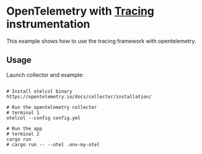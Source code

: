 # OpenTelemetry with [Tracing](https://crates.io/crates/tracing) instrumentation

This example shows how to use the tracing framework with opentelemetry.

## Usage

Launch collector and example:

```shell

# Install otelcol binary https://opentelemetry.io/docs/collector/installation/

# Run the opentelemetry collector
# terminal 1
otelcol --config config.yml

# Run the app
# terminal 2
cargo run
# cargo run -- --otel .env-my-otel

```
